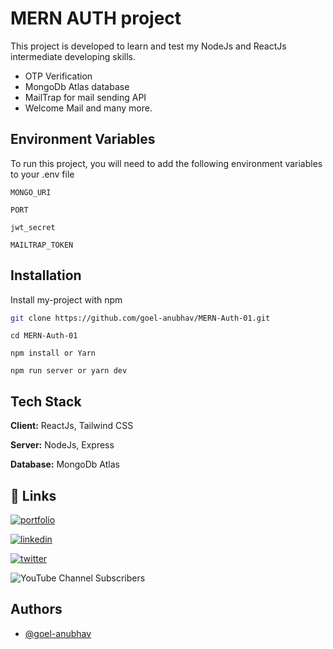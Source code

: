 
# MERN AUTH project

This project is developed to learn and test my NodeJs and ReactJs intermediate developing skills.
- OTP Verification
- MongoDb Atlas database
- MailTrap for mail sending API
- Welcome Mail and many more.




## Environment Variables

To run this project, you will need to add the following environment variables to your .env file

`MONGO_URI`

`PORT`

`jwt_secret`

`MAILTRAP_TOKEN`



## Installation

Install my-project with npm


```bash
git clone https://github.com/goel-anubhav/MERN-Auth-01.git
```
```
cd MERN-Auth-01
```

```
npm install or Yarn 

``` 
```
npm run server or yarn dev
```


## Tech Stack

**Client:** ReactJs, Tailwind CSS

**Server:** NodeJs, Express

**Database:** MongoDb Atlas






## 🔗 Links
[![portfolio](https://img.shields.io/badge/my_portfolio-000?style=for-the-badge&logo=ko-fi&logoColor=white)](https://goel-anubhav.github.io/)

[![linkedin](https://img.shields.io/badge/linkedin-0A66C2?style=for-the-badge&logo=linkedin&logoColor=white)](https://www.linkedin.com/in/anubhav-goel-1206/)

[![twitter](https://img.shields.io/badge/twitter-1DA1F2?style=for-the-badge&logo=twitter&logoColor=white)](https://twitter.com/AnubhavG12)

![YouTube Channel Subscribers](https://img.shields.io/youtube/channel/subscribers/:UC6bBeHwZi4PceN0N3G_O_oA)



## Authors

- [@goel-anubhav](https://www.github.com/goel-anubhav)



